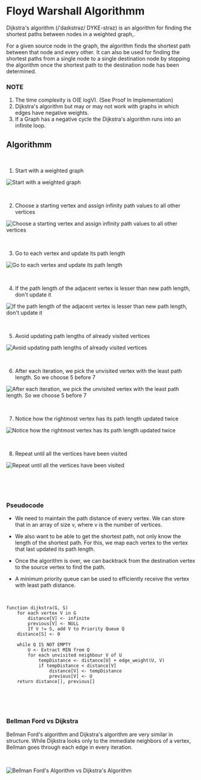 # Floyd Warshall Algorithmm

Dijkstra's algorithm (/ˈdaɪkstrəz/ DYKE-strəz) is an algorithm for finding the shortest paths between nodes in a weighted graph,.  

For a given source node in the graph, the algorithm finds the shortest path between that node and every other.  
It can also be used for finding the shortest paths from a single node to a single destination node by stopping the algorithm once the shortest path to the destination node has been determined.

### NOTE

1. The time complexity is O(E logV). (See Proof In Implementation)
2. Dijkstra's algorithm but may or may not work with graphs in which edges have negative weights.
3. If a Graph has a negative cycle the Dijkstra's algorithm runs into an infinite loop.

## Algorithmm

<br>

1. Start with a weighted graph

![Start with a weighted graph](https://cdn.programiz.com/sites/tutorial2program/files/dj-1.png)


<br>

2. Choose a starting vertex and assign infinity path values to all other vertices

![Choose a starting vertex and assign infinity path values to all other vertices](https://cdn.programiz.com/sites/tutorial2program/files/dj-2.png)


<br>

3. Go to each vertex and update its path length

![Go to each vertex and update its path length](https://cdn.programiz.com/sites/tutorial2program/files/dj-3.png)


<br>

4. If the path length of the adjacent vertex is lesser than new path length, don't update it

![If the path length of the adjacent vertex is lesser than new path length, don't update it](https://cdn.programiz.com/sites/tutorial2program/files/dj-4.png)


<br>

5. Avoid updating path lengths of already visited vertices

![Avoid updating path lengths of already visited vertices](https://cdn.programiz.com/sites/tutorial2program/files/dj-5.png)


<br>

6. After each iteration, we pick the unvisited vertex with the least path length. So we choose 5 before 7

![After each iteration, we pick the unvisited vertex with the least path length. So we choose 5 before 7](https://cdn.programiz.com/sites/tutorial2program/files/dj-6.png)


<br>

7. Notice how the rightmost vertex has its path length updated twice

![Notice how the rightmost vertex has its path length updated twice](https://cdn.programiz.com/sites/tutorial2program/files/dj-7.png)


<br>

8. Repeat until all the vertices have been visited

![Repeat until all the vertices have been visited](https://cdn.programiz.com/sites/tutorial2program/files/dj-8.png)


<br><br><br>

### Pseudocode

- We need to maintain the path distance of every vertex. We can store that in an array of size v, where v is the number of vertices.

- We also want to be able to get the shortest path, not only know the length of the shortest path. For this, we map each vertex to the vertex that last updated its path length.

- Once the algorithm is over, we can backtrack from the destination vertex to the source vertex to find the path.

- A minimum priority queue can be used to efficiently receive the vertex with least path distance.

<br>

```
function dijkstra(G, S)
    for each vertex V in G
        distance[V] <- infinite
        previous[V] <- NULL
        If V != S, add V to Priority Queue Q
    distance[S] <- 0
	
    while Q IS NOT EMPTY
        U <- Extract MIN from Q
        for each unvisited neighbour V of U
            tempDistance <- distance[U] + edge_weight(U, V)
            if tempDistance < distance[V]
                distance[V] <- tempDistance
                previous[V] <- U
    return distance[], previous[]
```

<br><br><br>

### Bellman Ford vs Dijkstra

Bellman Ford's algorithm and Dijkstra's algorithm are very similar in structure. While Dijkstra looks only to the immediate neighbors of a vertex, Bellman goes through each edge in every iteration.

<br>

![Bellman Ford's Algorithm vs Dijkstra's Algorithm](https://cdn.programiz.com/sites/tutorial2program/files/bellman-ford-vs-dijkstra.jpg)